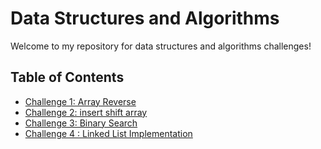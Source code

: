 # Data Structures and Algorithms

Welcome to my repository for data structures and algorithms challenges!

## Table of Contents

- [Challenge 1: Array Reverse](./CodeChallenge01/Readme.md)
- [Challenge 2: insert shift array](./CodeChallenge02/README.md)
- [Challenge 3: Binary Search](./CodeChallenge03/README.md)
- [Challenge 4 : Linked List Implementation](./CodeChallenge05/README.md)



